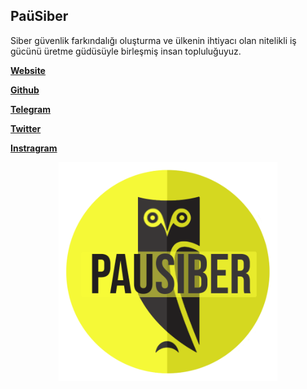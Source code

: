 ## PaüSiber

Siber güvenlik farkındalığı oluşturma ve ülkenin ihtiyacı olan nitelikli iş gücünü üretme güdüsüyle birleşmiş insan topluluğuyuz.

[**Website**](https://pausiber.xyz/)

[**Github**](https://github.com/pausiber)

[**Telegram**](https://telegram.me/pausiber)

[**Twitter**](https://twitter.com/SiberPau)

[**Instragram**](https://www.instagram.com/pausiber/)


<p align="center">
  <img alt="pausiber-logo" src="https://raw.githubusercontent.com/PauSiber/tasarim/master/images/pausiber-logo.png" width="350">
</p>
